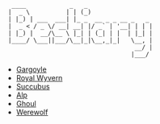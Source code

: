 ```
  ____            _   _                  
 |  _ \          | | (_)                 
 | |_) | ___  ___| |_ _  __ _ _ __ _   _ 
 |  _ < / _ \/ __| __| |/ _` | '__| | | |
 | |_) |  __/\__ \ |_| | (_| | |  | |_| |
 |____/ \___||___/\__|_|\__,_|_|   \__, |
                                    __/ |
                                   |___/ 
```

* [Gargoyle](gargoyle.md)
* [Royal Wyvern](../tests/../tests/royal_wyvern.md)
* [Succubus](succubus.md)
* [Alp](alp.md)
* [Ghoul](ghoul.md)
* [Werewolf](werewolf.md)
